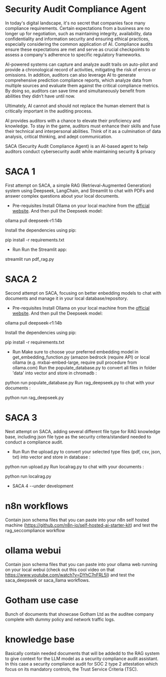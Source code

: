# Security Audit Compliance Agent

In today's digital landscape, it's no secret that companies face many compliance requirements. Certain expectations from a business are no longer up for negotiation, such as maintaining integrity, availability, data confidentiality and information security and ensuring ethical practices, especially considering the common application of AI. Compliance audits ensure these expectations are met and serve as crucial checkpoints to assess a company's adherence to specific regulatory frameworks.

AI-powered systems can capture and analyze audit trails on auto-pilot and provide a chronological record of activities, mitigating the risk of errors or omissions. In addition, auditors can also leverage AI to generate comprehensive prediction compliance reports, which analyze data from multiple sources and evaluate them against the critical compliance metrics. By doing so, auditors can save time and simultaneously benefit from abilities they didn’t have until now.

Ultimately, AI cannot and should not replace the human element that is critically important in the auditing process.

AI provides auditors with a chance to elevate their proficiency and knowledge. To stay in the game, auditors must enhance their skills and fuse their technical and interpersonal abilities. Think of it as a culmination of data analysis, critical thinking, and adept communication.

SACA (Security Audit Compliance Agent) is an AI-based agent to help auditors conduct cybersecurity audit while maintaining security & privacy

# SACA 1
First attempt on SACA, a simple RAG (Retrieval-Augmented Generation) system using Deepseek, LangChain, and Streamlit to chat with PDFs and answer complex questions about your local documents.

* Pre-requisites
Install Ollama on your local machine from the [official website](https://ollama.com/). And then pull the Deepseek model:

ollama pull deepseek-r1:14b

Install the dependencies using pip:

pip install -r requirements.txt

* Run
Run the Streamlit app:

streamlit run pdf_rag.py

# SACA 2
Second attempt on SACA, focusing on better enbedding models to chat with documents and manage it in your local database/repository.

* Pre-requisites
Install Ollama on your local machine from the [official website](https://ollama.com/). And then pull the Deepseek model:

ollama pull deepseek-r1:14b

Install the dependencies using pip:

pip install -r requirements.txt

* Run
Make sure to choose your preferred embedding model in get_embedding_function.py (amazon bedrock (require API) or local ollama (e.g. mxbai-embed-large, require pull procedure from ollama.com)
Run the populate_database.py to convert all files in folder 'data' into vector and store in chromadb :

python run populate_database.py
Run rag_deepseek.py to chat with your documents :

python run rag_deepseek.py

# SACA 3
Next attempt on SACA, adding several different file type for RAG knowledge base, including json file type as the security critera/standard needed to conduct a compliance audit.

* Run
Run the upload.py to convert your selected type files (pdf, csv, json, txt) into vector and store in database :

python run upload.py
Run localrag.py to chat with your documents :

python run localrag.py

* SACA 4
--under development

# n8n workflows
Contain json schema files that you can paste into your n8n self hosted machine (https://github.com/n8n-io/self-hosted-ai-starter-kit) and test the rag_seccompliance workflow

# ollama webui
Contain json schema files that you can paste into your ollama web running on your local webui (check out this cool video on that https://www.youtube.com/watch?v=DYhC7nFRL5I) and test the saca_deepseek or saca_llama workflows.

# Gotham use case
Bunch of documents that showcase Gotham Ltd as the auditee company complete with dummy policy and network traffic logs.

# knowledge base
Basically contain needed documents that will be addedd to the RAG system to give context for the LLM model as a security compliance audit assistant. In this case a security compliance audit for SOC 2 type 2 attestation which focus on its mandatory controls, the Trust Service Criteria (TSC).
